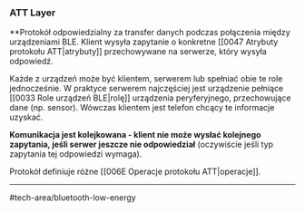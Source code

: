 ### ATT Layer
**Protokół odpowiedzialny za transfer danych podczas połączenia między urządzeniami BLE. Klient wysyła zapytanie o konkretne [[0047 Atrybuty protokołu ATT|atrybuty]] przechowywane na serwerze, który wysyła odpowiedź.

Każde z urządzeń może być klientem, serwerem lub spełniać obie te role jednocześnie. W praktyce serwerem najczęściej jest urządzenie pełniące [[0033 Role urządzeń BLE|rolę]] urządzenia peryferyjnego, przechowujące dane (np. sensor). Wówczas klientem jest telefon chcący te informacje uzyskać.

**Komunikacja jest kolejkowana - klient nie może wysłać kolejnego zapytania, jeśli serwer jeszcze nie odpowiedział** (oczywiście jeśli typ zapytania tej odpowiedzi wymaga).

Protokół definiuje różne [[006E Operacje protokołu ATT|operacje]].

---
#tech-area/bluetooth-low-energy 